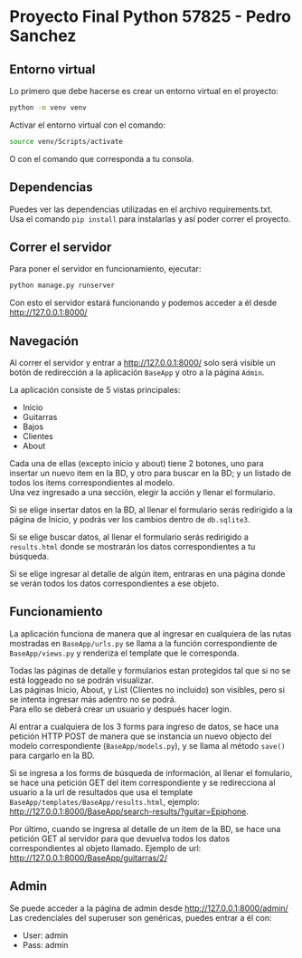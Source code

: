 # Proyecto Final Python 57825 -  Pedro Sanchez

## Entorno virtual
Lo primero que debe hacerse es crear un entorno virtual en el proyecto:  
```sh
python -m venv venv
```
Activar el entorno virtual con el comando:
```sh
source venv/Scripts/activate
```
O con el comando que corresponda a tu consola.

## Dependencias
Puedes ver las dependencias utilizadas en el archivo requirements.txt.  
Usa el comando `pip install` para instalarlas y así poder correr el proyecto.

## Correr el servidor
Para poner el servidor en funcionamiento, ejecutar:
```sh
python manage.py runserver
```
Con esto el servidor estará funcionando y podemos acceder a él desde http://127.0.0.1:8000/

## Navegación
Al correr el servidor y entrar a http://127.0.0.1:8000/ solo será visible un botón de redirección a la aplicación `BaseApp` y otro a la página `Admin`.

La aplicación consiste de 5 vistas principales:
  - Inicio
  - Guitarras
  - Bajos
  - Clientes
  - About

Cada una de ellas (excepto inicio y about) tiene 2 botones, uno para insertar un nuevo item en la BD, y otro para buscar en la BD; y un listado de todos los items correspondientes al modelo.  
Una vez ingresado a una sección, elegir la acción y llenar el formulario.

Si se elige insertar datos en la BD, al llenar el formulario serás redirigido a la página de Inicio, y podrás ver los cambios dentro de `db.sqlite3`.

Si se elige buscar datos, al llenar el formulario serás redirigido a `results.html` donde se mostrarán los datos correspondientes a tu búsqueda.

Si se elige ingresar al detalle de algún item, entraras en una página donde se verán todos los datos correspondientes a ese objeto.

## Funcionamiento
La aplicación funciona de manera que al ingresar en cualquiera de las rutas mostradas en `BaseApp/urls.py` se llama a la función correspondiente de `BaseApp/views.py` y renderiza el template que le corresponda.

Todas las páginas de detalle y formularios estan protegidos tal que si no se está loggeado no se podrán visualizar.  
Las páginas Inicio, About, y List (Clientes no incluido) son visibles, pero si se intenta ingresar más adentro no se podrá.  
Para ello se deberá crear un usuario y después hacer login.

Al entrar a cualquiera de los 3 forms para ingreso de datos, se hace una petición HTTP POST de manera que se instancia un nuevo objecto del modelo correspondiente (`BaseApp/models.py`), y se llama al método `save()` para cargarlo en la BD.

Si se ingresa a los forms de búsqueda de información, al llenar el fomulario, se hace una petición GET del item correspondiente y se redirecciona al usuario a la url de resultados que usa el template `BaseApp/templates/BaseApp/results.html`, ejemplo: http://127.0.0.1:8000/BaseApp/search-results/?guitar=Epiphone.

Por último, cuando se ingresa al detalle de un item de la BD, se hace una petición GET al servidor para que devuelva todos los datos correspondientes al objeto llamado. Ejemplo de url: http://127.0.0.1:8000/BaseApp/guitarras/2/

## Admin
Se puede acceder a la página de admin desde http://127.0.0.1:8000/admin/  
Las credenciales del superuser son genéricas, puedes entrar a él con:
  - User: admin
  - Pass: admin